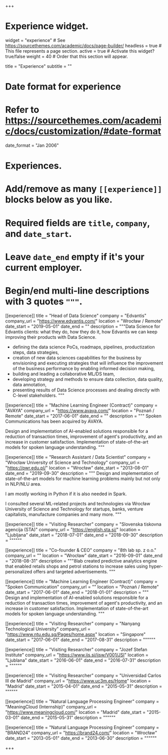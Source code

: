 +++
# Experience widget.
widget = "experience"  # See https://sourcethemes.com/academic/docs/page-builder/
headless = true  # This file represents a page section.
active = true  # Activate this widget? true/false
weight = 40  # Order that this section will appear.

title = "Experience"
subtitle = ""

# Date format for experience
#   Refer to https://sourcethemes.com/academic/docs/customization/#date-format
date_format = "Jan 2006"

# Experiences.
#   Add/remove as many `[[experience]]` blocks below as you like.
#   Required fields are `title`, `company`, and `date_start`.
#   Leave `date_end` empty if it's your current employer.
#   Begin/end multi-line descriptions with 3 quotes `"""`.

[[experience]]
  title = "Head of Data Science"
  company = "Edvantis"
  company_url = "https://www.edvantis.com/"
  location = "Wrocław / Remote"
  date_start = "2019-05-01"
  date_end = ""
  description = """Data Science for Edvantis clients: what they do, how they do it, how Edvantis we can keep improving their products with Data Science.
  * defining the data science PoCs, roadmaps, pipelines, productization steps, data strategies,
  * creation of new data sciences capabilities for the business by envisioning and executing strategies that will influence the improvement of the business performance by enabling informed decision making,
  * building and leading a collaborative ML/DS team,
  * developing strategy and methods to ensure data collection, data quality, data annotation,
  * presenting results of Data Science processes and dealing directly with C-level stakeholders.
  """

[[experience]]
  title = "Machine Learning Engineer (Contract)"
  company = "AVAYA"
  company_url = "https://www.avaya.com/"
  location = "Poznań / Remote"
  date_start = "2017-06-01"
  date_end = ""
  description = """
  Spoken Communications has been acquired by AVAYA.

  Design and implementation of AI-enabled solutions responsible for a reduction of transaction times, improvement of agent's productivity, and an increase in customer satisfaction. Implementation of state-of-the-art models for spoken language understanding.
  """

[[experience]]
  title = "Research Assistant / Data Scientist"
  company = "Wrocław University of Science and Technology"
  company_url = "https://pwr.edu.pl/"
  location = "Wrocław"
  date_start = "2013-08-01"
  date_end = "2019-09-30"
  description = """
  Design and implementation of state-of-the-art models for machine learning problems mainly but not only in NLP/NLU area.

  I am mostly working in Python if it is also needed in Spark.

  I consulted several ML-related projects and technologies via Wrocław University of Science and Technology for startups, banks, venture capitalists, manufacture companies and many more.
  """

[[experience]]
  title = "Visiting Researcher"
  company = "Slovenska tiskovna agencija (STA)"
  company_url = "https://english.sta.si/"
  location = "Ljubljana"
  date_start = "2018-07-01"
  date_end = "2018-09-30"
  description = """"""

[[experience]]
  title = "Co-founder & CEO"
  company = "8th lab sp. z o.o."
  company_url = ""
  location = "Wrocław"
  date_start = "2016-09-01"
  date_end = "2018-08-31"
  description = """8lab created predictive analytics engine that enabled retails shops and petrol stations to increase sales using hyper-personalized offers and targeted advertisements.
"""

[[experience]]
  title = "Machine Learning Engineer (Contract)"
  company = "Spoken Communication"
  company_url = ""
  location = "Poznań / Remote"
  date_start = "2017-06-01"
  date_end = "2018-01-01"
  description = """
  Design and implementation of AI-enabled solutions responsible for a reduction of transaction times, improvement of agent's productivity, and an increase in customer satisfaction. Implementation of state-of-the-art models for spoken language understanding.
  """

[[experience]]
  title = "Visiting Researcher"
  company = "Nanyang Technological University"
  company_url = "https://www.ntu.edu.sg/Pages/home.aspx"
  location = "Singapore"
  date_start = "2017-06-01"
  date_end = "2017-08-31"
  description = """"""

[[experience]]
  title = "Visiting Researcher"
  company = "Jozef Stefan Institute"
  company_url = "https://www.ijs.si/ijsw/V001/JSI"
  location = "Ljublana"
  date_start = "2016-06-01"
  date_end = "2016-07-31"
  description = """"""

[[experience]]
  title = "Visiting Researcher"
  company = "Universidad Carlos III de Madrid"
  company_url = "https://www.uc3m.es/Home"
  location = "Madrid"
  date_start = "2015-04-01"
  date_end = "2015-05-31"
  description = """"""

[[experience]]
  title = "Natural Language Processing Engineer"
  company = "MeaningCloud (Internship)"
  company_url = "https://www.meaningcloud.com/"
  location = "Madrid"
  date_start = "2015-03-01"
  date_end = "2015-05-31"
  description = """"""

[[experience]]
  title = "Natural Language Processing Engineer"
  company = "BRAND24"
  company_url = "https://brand24.com/"
  location = "Wrocław"
  date_start = "2013-05-01"
  date_end = "2013-06-30"
  description = """"""

+++

